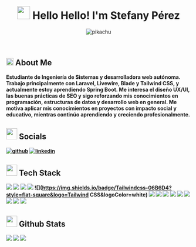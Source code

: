 <h1 align="center"><img src="https://slackmojis.com/emojis/13387-gokurun/download" width="35"> <b>Hello Hello! I'm Stefany Pérez </b></h1>

<div align="center"><img alt="pikachu" src="https://media.tenor.com/rbx3ph5SLRUAAAAi/pikachu-pokemon.gif" /></div> <br/><br/> <h2><img src="https://slackmojis.com/emojis/10254-pepe_naruto/download" width="20"> <b>About Me<b/></h2>
    <p>Estudiante de Ingeniería de Sistemas y desarrolladora web autónoma. Trabajo principalmente con Laravel, Livewire, Blade y Tailwind CSS, y actualmente estoy aprendiendo Spring Boot. Me interesa el diseño UX/UI, las buenas prácticas de SEO y sigo reforzando mis conocimientos en programación, estructuras de datos y desarrollo web en general. Me motiva aplicar mis conocimientos en proyectos con impacto social y educativo, mientras continúo aprendiendo y creciendo profesionalmente.</p>
    

<h2><img src="https://slackmojis.com/emojis/37554-charmander/download" width="30"> <b>Socials<b/></h2>

[![github](https://img.shields.io/badge/Github-181717?style=flat-square&logo=github&logoColor=white)](https://github.com/StefanyPerezBz) [![linkedin](https://img.shields.io/badge/Linkedin-0077B5?style=flat-square&logo=linkedin&logoColor=white)](https://www.linkedin.com/in/stefany-pérez)

<h2><img src="https://slackmojis.com/emojis/76421-anime_itachiakatsuki/download" width="30" /> <b>Tech Stack<b/></h2>

![](https://img.shields.io/badge/Mysql-4479A1?style=flat-square&logo=MySQL&logoColor=white) ![](https://img.shields.io/badge/Laravel-FF2D20?style=flat-square&logo=Laravel&logoColor=white) ![](https://img.shields.io/badge/Figma-F24E1E?style=flat-square&logo=Figma&logoColor=white) ![](https://img.shields.io/badge/Bootstrap-7952B3?style=flat-square&logo=Bootstrap&logoColor=white) ![](https://img.shields.io/badge/Tailwindcss-06B6D4?style=flat-square&logo=Tailwind CSS&logoColor=white) ![](https://img.shields.io/badge/Html5-E34F26?style=flat-square&logo=HTML5&logoColor=white) ![](https://img.shields.io/badge/Php-777BB4?style=flat-square&logo=PHP&logoColor=white) ![](https://img.shields.io/badge/Javascript-F7DF1E?style=flat-square&logo=JavaScript&logoColor=white) ![](https://img.shields.io/badge/Css-1572B6?style=flat-square&logo=CSS&logoColor=white) ![](https://img.shields.io/badge/React-61DAFB?style=flat-square&logo=React&logoColor=white) ![](https://img.shields.io/badge/Spring-6DB33F?style=flat-square&logo=Spring&logoColor=white) ![](https://img.shields.io/badge/Java-007396?style=flat-square&logo=Java&logoColor=white) ![](https://img.shields.io/badge/Git-F05032?style=flat-square&logo=Git&logoColor=white) ![](https://img.shields.io/badge/Python-3776AB?style=flat-square&logo=Python&logoColor=white)

    

<h2><img src="https://slackmojis.com/emojis/78855-pepe_narutoq/download" width="30" /> <b>Github Stats<b/></h2>

<img src="https://github-readme-stats.vercel.app/api?username=StefanyPerezBz&theme=dracula&hide_border=false&include_all_commits=true&count_private=true" align="left" /> <img src="https://github-readme-streak-stats.herokuapp.com/?user=StefanyPerezBz&theme=dracula&hide_border=false" align="left" />
 <img src="https://github-readme-stats.vercel.app/api/top-langs/?username=StefanyPerezBz&theme=dracula&hide_border=false&include_all_commits=true&count_private=true&layout=compact" />

    

<!-- Proudly created with Github Readme Maker ( https://github-readme-maker-pi.vercel.app/ ) -->

